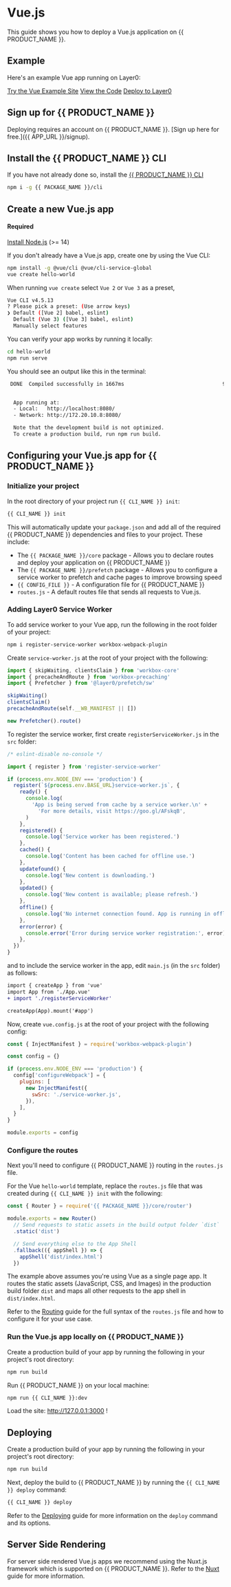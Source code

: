 # Vue.js

This guide shows you how to deploy a Vue.js application on {{ PRODUCT_NAME }}.

## Example

Here's an example Vue app running on Layer0:

[Try the Vue Example Site](https://layer0-docs-layer0-static-vuejs-example-default.layer0.link/?button)
[View the Code](https://github.com/layer0-docs/static-vuejs-example?button)
[Deploy to Layer0](https://app.layer0.co/deploy?button&deploy&repo=https://github.com/layer0-docs/static-vuejs-example)

## Sign up for {{ PRODUCT_NAME }}

Deploying requires an account on {{ PRODUCT_NAME }}. [Sign up here for free.]({{ APP_URL }}/signup).

## Install the {{ PRODUCT_NAME }} CLI

If you have not already done so, install the [{{ PRODUCT_NAME }} CLI](cli)

```bash
npm i -g {{ PACKAGE_NAME }}/cli
```

## Create a new Vue.js app

#### Required

[Install Node.js](/guides/install-nodejs) (>= 14)

If you don't already have a Vue.js app, create one by using the Vue CLI:

```bash
npm install -g @vue/cli @vue/cli-service-global
vue create hello-world
```

When running `vue create` select `Vue 2` or `Vue 3` as a preset,

```bash
Vue CLI v4.5.13
? Please pick a preset: (Use arrow keys)
❯ Default ([Vue 2] babel, eslint)
  Default (Vue 3) ([Vue 3] babel, eslint)
  Manually select features
```

You can verify your app works by running it locally:

```bash
cd hello-world
npm run serve
```

You should see an output like this in the terminal:

```bash
 DONE  Compiled successfully in 1667ms                                9:54:44 AM


  App running at:
  - Local:   http://localhost:8080/
  - Network: http://172.20.10.8:8080/

  Note that the development build is not optimized.
  To create a production build, run npm run build.

```

## Configuring your Vue.js app for {{ PRODUCT_NAME }}

### Initialize your project

In the root directory of your project run `{{ CLI_NAME }} init`:

```bash
{{ CLI_NAME }} init
```

This will automatically update your `package.json` and add all of the required {{ PRODUCT_NAME }} dependencies and files to your project. These include:

- The `{{ PACKAGE_NAME }}/core` package - Allows you to declare routes and deploy your application on {{ PRODUCT_NAME }}
- The `{{ PACKAGE_NAME }}/prefetch` package - Allows you to configure a service worker to prefetch and cache pages to improve browsing speed
- `{{ CONFIG_FILE }}` - A configuration file for {{ PRODUCT_NAME }}
- `routes.js` - A default routes file that sends all requests to Vue.js.

### Adding Layer0 Service Worker

To add service worker to your Vue app, run the following in the root folder of your project:

```bash
npm i register-service-worker workbox-webpack-plugin
```

Create `service-worker.js` at the root of your project with the following:

```js
import { skipWaiting, clientsClaim } from 'workbox-core'
import { precacheAndRoute } from 'workbox-precaching'
import { Prefetcher } from '@layer0/prefetch/sw'

skipWaiting()
clientsClaim()
precacheAndRoute(self.__WB_MANIFEST || [])

new Prefetcher().route()
```

To register the service worker, first create `registerServiceWorker.js` in the `src` folder:

```js
/* eslint-disable no-console */

import { register } from 'register-service-worker'

if (process.env.NODE_ENV === 'production') {
  register(`${process.env.BASE_URL}service-worker.js`, {
    ready() {
      console.log(
        'App is being served from cache by a service worker.\n' +
          'For more details, visit https://goo.gl/AFskqB',
      )
    },
    registered() {
      console.log('Service worker has been registered.')
    },
    cached() {
      console.log('Content has been cached for offline use.')
    },
    updatefound() {
      console.log('New content is downloading.')
    },
    updated() {
      console.log('New content is available; please refresh.')
    },
    offline() {
      console.log('No internet connection found. App is running in offline mode.')
    },
    error(error) {
      console.error('Error during service worker registration:', error)
    },
  })
}
```

and to include the service worker in the app, edit `main.js` (in the `src` folder) as follows:

```diff
import { createApp } from 'vue'
import App from './App.vue'
+ import './registerServiceWorker'

createApp(App).mount('#app')
```

Now, create `vue.config.js` at the root of your project with the following config:

```js
const { InjectManifest } = require('workbox-webpack-plugin')

const config = {}

if (process.env.NODE_ENV === 'production') {
  config['configureWebpack'] = {
    plugins: [
      new InjectManifest({
        swSrc: './service-worker.js',
      }),
    ],
  }
}

module.exports = config
```

### Configure the routes

Next you'll need to configure {{ PRODUCT_NAME }} routing in the `routes.js` file.

For the Vue `hello-world` template, replace the `routes.js` file that was created during `{{ CLI_NAME }} init` with the following:

```js
const { Router } = require('{{ PACKAGE_NAME }}/core/router')

module.exports = new Router()
  // Send requests to static assets in the build output folder `dist`
  .static('dist')

  // Send everything else to the App Shell
  .fallback(({ appShell }) => {
    appShell('dist/index.html')
  })
```

The example above assumes you're using Vue as a single page app. It routes the static assets (JavaScript, CSS, and Images) in the production build folder `dist` and maps all other requests to the app shell in `dist/index.html`.

Refer to the [Routing](routing) guide for the full syntax of the `routes.js` file and how to configure it for your use case.

### Run the Vue.js app locally on {{ PRODUCT_NAME }}

Create a production build of your app by running the following in your project's root directory:

```bash
npm run build
```

Run {{ PRODUCT_NAME }} on your local machine:

```bash
npm run {{ CLI_NAME }}:dev
```

Load the site: http://127.0.0.1:3000 !

## Deploying

Create a production build of your app by running the following in your project's root directory:

```bash
npm run build
```

Next, deploy the build to {{ PRODUCT_NAME }} by running the `{{ CLI_NAME }} deploy` command:

```bash
{{ CLI_NAME }} deploy
```

Refer to the [Deploying](deploying) guide for more information on the `deploy` command and its options.

## Server Side Rendering

For server side rendered Vue.js apps we recommend using the Nuxt.js framework which is supported on {{ PRODUCT_NAME }}. Refer to the [Nuxt](nuxt) guide for more information.

